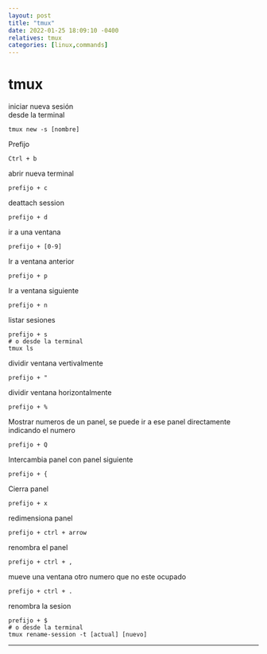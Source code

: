 ```yaml
---
layout: post
title: "tmux"
date: 2022-01-25 18:09:10 -0400
relatives: tmux
categories: [linux,commands]
---
```


tmux
===

iniciar nueva sesión  
desde la terminal
```
tmux new -s [nombre]
```

Prefijo
```
Ctrl + b
```

abrir nueva terminal
```
prefijo + c
```

deattach session
```
prefijo + d
```

ir a una ventana
```
prefijo + [0-9]
```

Ir a ventana anterior
```
prefijo + p
```

Ir a ventana siguiente
```
prefijo + n
```

listar sesiones
```
prefijo + s
# o desde la terminal
tmux ls
```

dividir ventana vertivalmente
```
prefijo + "
```

dividir ventana horizontalmente
```
prefijo + %
```

Mostrar numeros de un panel, se puede ir a ese panel directamente indicando el numero
```
prefijo + Q
```

Intercambia panel con panel siguiente
```
prefijo + {
```

Cierra panel
```
prefijo + x
```

redimensiona panel
```
prefijo + ctrl + arrow
```

renombra el panel
```
prefijo + ctrl + ,
```

mueve una ventana otro numero que no este ocupado
```
prefijo + ctrl + .
```

renombra la sesion
```
prefijo + $
# o desde la terminal
tmux rename-session -t [actual] [nuevo]
```

<hr>
